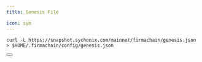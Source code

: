 ```yaml
---
title: Genesis File

icon: sym
---
```


<div class="code-block-wrapper">
  <pre><code>curl -L https://snapshot.sychonix.com/mainnet/firmachain/genesis.json > $HOME/.firmachain/config/genesis.json</code></pre>
  <button class="copy-btn"><i class="fas fa-copy"></i></button>
</div>
